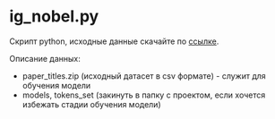 # ig_nobel.py 

Скрипт python, исходные данные скачайте по [ссылке](https://drive.google.com/drive/folders/1Icl9RaCK_5z3m8Ku3O9Imt2QYffH2a89?usp=sharing).

Описание данных:
* paper_titles.zip (исходный датасет в csv формате) - служит для обучения модели
* models, tokens_set (закинуть в папку с проектом, если хочется избежать стадии обучения модели)
